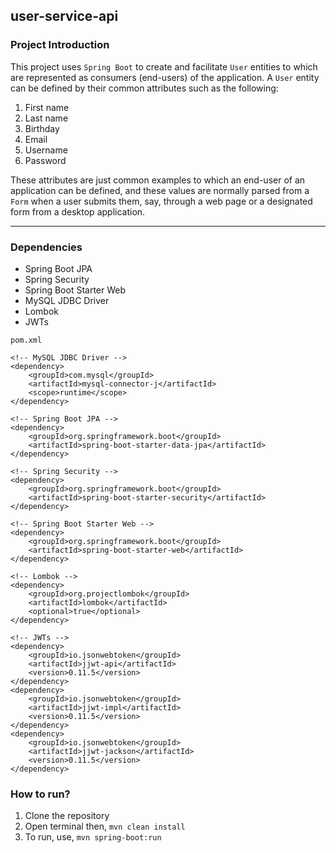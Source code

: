 ## user-service-api

### Project Introduction
This project uses `Spring Boot` to create and facilitate `User` entities to which are represented as consumers (end-users)
of the application. A `User` entity can be defined by their common attributes such as the following: 

1. First name
2. Last name
3. Birthday
4. Email
5. Username
6. Password

These attributes are just common examples to which an end-user of an application can be defined, and these values
are normally parsed from a `Form` when a user submits them, say, through a web page or a designated form from a 
desktop application.

---

### Dependencies
- Spring Boot JPA
- Spring Security
- Spring Boot Starter Web
- MySQL JDBC Driver
- Lombok
- JWTs

`pom.xml`
```
<!-- MySQL JDBC Driver -->
<dependency>
    <groupId>com.mysql</groupId>
    <artifactId>mysql-connector-j</artifactId>
    <scope>runtime</scope>
</dependency>
 
<!-- Spring Boot JPA -->
<dependency>
    <groupId>org.springframework.boot</groupId>
    <artifactId>spring-boot-starter-data-jpa</artifactId>
</dependency>

<!-- Spring Security -->
<dependency>
    <groupId>org.springframework.boot</groupId>
    <artifactId>spring-boot-starter-security</artifactId>
</dependency>

<!-- Spring Boot Starter Web -->
<dependency>
    <groupId>org.springframework.boot</groupId>
    <artifactId>spring-boot-starter-web</artifactId>
</dependency>

<!-- Lombok -->
<dependency>
    <groupId>org.projectlombok</groupId>
    <artifactId>lombok</artifactId>
    <optional>true</optional>
</dependency>

<!-- JWTs -->
<dependency>
	<groupId>io.jsonwebtoken</groupId>
	<artifactId>jjwt-api</artifactId>
	<version>0.11.5</version>
</dependency>
<dependency>
	<groupId>io.jsonwebtoken</groupId>
	<artifactId>jjwt-impl</artifactId>
	<version>0.11.5</version>
</dependency>
<dependency>
	<groupId>io.jsonwebtoken</groupId>
	<artifactId>jjwt-jackson</artifactId>
	<version>0.11.5</version>
</dependency>
```

### How to run?
1. Clone the repository
2. Open terminal then, `mvn clean install`
3. To run, use, `mvn spring-boot:run`